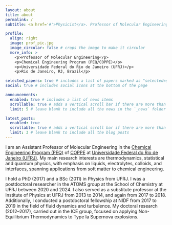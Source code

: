 ```yaml
---
layout: about
title: about
permalink: /
subtitle: <a href='#'>Physicist</a>. Professor of Molecular Engineering at PEQ/COPPE/UFRJ

profile:
  align: right
  image: prof_pic.jpg
  image_circular: false # crops the image to make it circular
  more_info: >
    <p>Professor of Molecular Engineering</p>
    <p>Chemical Engineering Program (PEQ/COPPE)</p>
    <p>Universidade Federal do Rio de Janeiro (UFRJ)</p>
    <p>Rio de Janeiro, RJ, Brazil</p>

selected_papers: true # includes a list of papers marked as "selected={true}"
social: true # includes social icons at the bottom of the page

announcements:
  enabled: true # includes a list of news items
  scrollable: true # adds a vertical scroll bar if there are more than 3 news items
  limit: 5 # leave blank to include all the news in the `_news` folder

latest_posts:
  enabled: true
  scrollable: true # adds a vertical scroll bar if there are more than 3 new posts items
  limit: 3 # leave blank to include all the blog posts
---
```


I am an Assistant Professor of Molecular Engineering in the [Chemical Engineering Program (PEQ)](https://www.peq.coppe.ufrj.br/global/index.php/en/) of [COPPE](https://coppe.ufrj.br/en/home-en/) at [Universidade Federal do Rio de Janeiro (UFRJ)](https://ufrj.br/en/). My main research interests are thermodynamics, statistical and quantum physics, with emphasis on liquids, electrolytes, colloids, and interfaces, spanning applications from soft matter to chemical engineering.

I hold a PhD (2017) and a BSc (2011) in Physics from UFRJ. I was a postdoctoral researcher in the ATOMS group at the School of Chemistry at UFRJ between 2020 and 2024. I also served as a substitute professor at the Institute of Physics at UFRJ from 2013 to 2014, and again from 2017 to 2018. Additionally, I conducted a postdoctoral fellowship at NIDF from 2017 to 2019 in the field of fluid dynamics and turbulence. My doctoral research (2012–2017), carried out in the ICE group, focused on applying Non-Equilibrium Thermodynamics to Type Ia Supernova explosions.